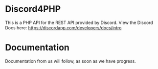 # Discord4PHP

This is a PHP API for the REST API provided by Discord. View the Discord Docs here: https://discordapp.com/developers/docs/intro

# Documentation

Documentation from us will follow, as soon as we have progress. 
